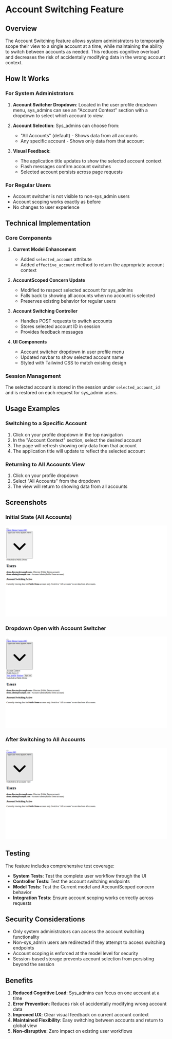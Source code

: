 # Account Switching Feature

## Overview

The Account Switching feature allows system administrators to temporarily scope their view to a single account at a time, while maintaining the ability to switch between accounts as needed. This reduces cognitive overload and decreases the risk of accidentally modifying data in the wrong account context.

## How It Works

### For System Administrators

1. **Account Switcher Dropdown**: Located in the user profile dropdown menu, sys_admins can see an "Account Context" section with a dropdown to select which account to view.

2. **Account Selection**: Sys_admins can choose from:
   - "All Accounts" (default) - Shows data from all accounts
   - Any specific account - Shows only data from that account

3. **Visual Feedback**: 
   - The application title updates to show the selected account context
   - Flash messages confirm account switches
   - Selected account persists across page requests

### For Regular Users

- Account switcher is not visible to non-sys_admin users
- Account scoping works exactly as before
- No changes to user experience

## Technical Implementation

### Core Components

1. **Current Model Enhancement**
   - Added `selected_account` attribute
   - Added `effective_account` method to return the appropriate account context

2. **AccountScoped Concern Update**
   - Modified to respect selected account for sys_admins
   - Falls back to showing all accounts when no account is selected
   - Preserves existing behavior for regular users

3. **Account Switching Controller**
   - Handles POST requests to switch accounts
   - Stores selected account ID in session
   - Provides feedback messages

4. **UI Components**
   - Account switcher dropdown in user profile menu
   - Updated navbar to show selected account name
   - Styled with Tailwind CSS to match existing design

### Session Management

The selected account is stored in the session under `selected_account_id` and is restored on each request for sys_admin users.

## Usage Examples

### Switching to a Specific Account

1. Click on your profile dropdown in the top navigation
2. In the "Account Context" section, select the desired account
3. The page will refresh showing only data from that account
4. The application title will update to reflect the selected account

### Returning to All Accounts View

1. Click on your profile dropdown
2. Select "All Accounts" from the dropdown
3. The view will return to showing data from all accounts

## Screenshots

### Initial State (All Accounts)
![Account Switching Initial](account-switching-initial.png)

### Dropdown Open with Account Switcher
![Account Switching Dropdown](account-switching-dropdown-open.png)

### After Switching to All Accounts
![Account Switching All Accounts](account-switching-all-accounts.png)

## Testing

The feature includes comprehensive test coverage:

- **System Tests**: Test the complete user workflow through the UI
- **Controller Tests**: Test the account switching endpoints
- **Model Tests**: Test the Current model and AccountScoped concern behavior
- **Integration Tests**: Ensure account scoping works correctly across requests

## Security Considerations

- Only system administrators can access the account switching functionality
- Non-sys_admin users are redirected if they attempt to access switching endpoints
- Account scoping is enforced at the model level for security
- Session-based storage prevents account selection from persisting beyond the session

## Benefits

1. **Reduced Cognitive Load**: Sys_admins can focus on one account at a time
2. **Error Prevention**: Reduces risk of accidentally modifying wrong account data
3. **Improved UX**: Clear visual feedback on current account context
4. **Maintained Flexibility**: Easy switching between accounts and return to global view
5. **Non-disruptive**: Zero impact on existing user workflows
